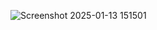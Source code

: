![Screenshot 2025-01-13 151501](https://github.com/user-attachments/assets/6f085ba3-ad8d-42a0-974a-3b84c8286128)
